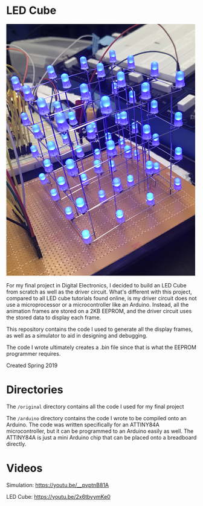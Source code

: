 # LED Cube

![cube image](./original/assets/cube.png)

For my final project in Digital Electronics, I decided to build an LED Cube from scratch as well as the driver circuit. What's different with this project, compared to all LED cube tutorials found online, is my driver circuit does not use a microprocessor or a microcontroller like an Arduino. Instead, all the animation frames are stored on a 2KB EEPROM, and the driver circuit uses the stored data to display each frame.

This repository contains the code I used to generate all the display frames, as well as a simulator to aid in designing and debugging.

The code I wrote ultimately creates a .bin file since that is what the EEPROM programmer requires. 

Created Spring 2019

# Directories

The `/original` directory contains all the code I used for my final project

The `/arduino` directory contains the code I wrote to be compiled onto an Arduino. The code was written specifically for an ATTINY84A microcontroller, but it can be programmed to an Arduino easily as well. The ATTINY84A is just a mini Arduino chip that can be placed onto a breadboard directly.

# Videos
Simulation: https://youtu.be/__pvptnB81A

LED Cube: https://youtu.be/2x6tbyymKe0